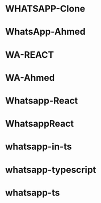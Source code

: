 # WHATSAPP-Clone
# WhatsApp-Ahmed
# WA-REACT
# WA-Ahmed
# Whatsapp-React
# WhatsappReact
# whatsapp-in-ts
# whatsapp-typescript
# whatsapp-ts
